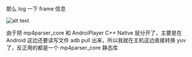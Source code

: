 


那么 log 一下 frame 信息

![alt text](image.png)



由于把 mp4parser_core 和 AndroiPlayer C++ Native 层分开了，主要是在 Android 这边还要读写文件 adb pull 出来，所以我就在主机这边直接转换 yuv 了，反正用的都是一个 mp4parser_core 静态库


